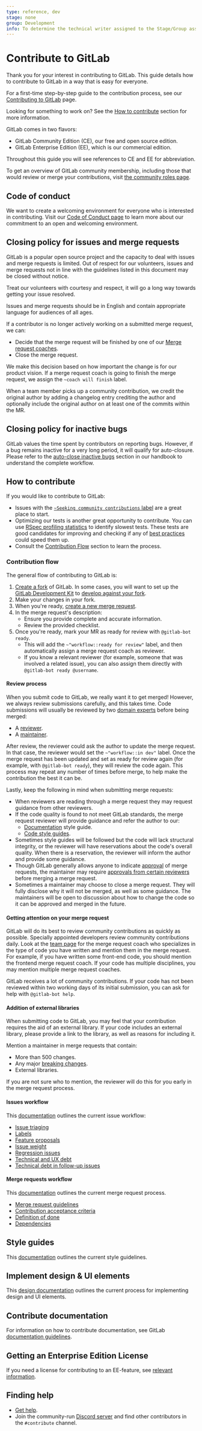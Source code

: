 ```yaml
---
type: reference, dev
stage: none
group: Development
info: To determine the technical writer assigned to the Stage/Group associated with this page, see https://about.gitlab.com/handbook/product/ux/technical-writing/#assignments
---
```


# Contribute to GitLab

Thank you for your interest in contributing to GitLab. This guide details how
to contribute to GitLab in a way that is easy for everyone.

For a first-time step-by-step guide to the contribution process, see our
[Contributing to GitLab](https://about.gitlab.com/community/contribute/) page.

Looking for something to work on? See the
[How to contribute](#how-to-contribute) section for more information.

GitLab comes in two flavors:

- GitLab Community Edition (CE), our free and open source edition.
- GitLab Enterprise Edition (EE), which is our commercial edition.

Throughout this guide you will see references to CE and EE for abbreviation.

To get an overview of GitLab community membership, including those that would review or merge
your contributions, visit [the community roles page](community_roles.md).

## Code of conduct

We want to create a welcoming environment for everyone who is interested in contributing.
Visit our [Code of Conduct page](https://about.gitlab.com/community/contribute/code-of-conduct/) to learn more about our commitment to an open and welcoming environment.

## Closing policy for issues and merge requests

GitLab is a popular open source project and the capacity to deal with issues
and merge requests is limited. Out of respect for our volunteers, issues and
merge requests not in line with the guidelines listed in this document may be
closed without notice.

Treat our volunteers with courtesy and respect, it will go a long way
towards getting your issue resolved.

Issues and merge requests should be in English and contain appropriate language
for audiences of all ages.

If a contributor is no longer actively working on a submitted merge request,
we can:

- Decide that the merge request will be finished by one of our
  [Merge request coaches](https://about.gitlab.com/company/team/).
- Close the merge request.

We make this decision based on how important the change is for our product vision. If a merge
request coach is going to finish the merge request, we assign the
`~coach will finish` label.

When a team member picks up a community contribution,
we credit the original author by adding a changelog entry crediting the author
and optionally include the original author on at least one of the commits
within the MR.

## Closing policy for inactive bugs

GitLab values the time spent by contributors on reporting bugs. However, if a bug remains inactive for a very long period,
it will qualify for auto-closure. Please refer to the [auto-close inactive bugs](https://about.gitlab.com/handbook/engineering/quality/triage-operations/#auto-close-inactive-bugs) section in our handbook to understand the complete workflow.

## How to contribute

If you would like to contribute to GitLab:

- Issues with the
  [`~Seeking community contributions` label](issue_workflow.md#label-for-community-contributors)
  are a great place to start.
- Optimizing our tests is another great opportunity to contribute. You can use
  [RSpec profiling statistics](https://gitlab-org.gitlab.io/rspec_profiling_stats/) to identify
  slowest tests. These tests are good candidates for improving and checking if any of
  [best practices](../testing_guide/best_practices.md)
  could speed them up.
- Consult the [Contribution Flow](#contribution-flow) section to learn the process.

### Contribution flow

The general flow of contributing to GitLab is:

1. [Create a fork](../../user/project/repository/forking_workflow.md#creating-a-fork)
   of GitLab. In some cases, you will want to set up the
   [GitLab Development Kit](https://gitlab.com/gitlab-org/gitlab-development-kit) to
   [develop against your fork](https://gitlab.com/gitlab-org/gitlab-development-kit/-/blob/main/doc/index.md#develop-in-your-own-gitlab-fork).
1. Make your changes in your fork.
1. When you're ready, [create a new merge request](../../user/project/merge_requests/creating_merge_requests.md).
1. In the merge request's description:
   - Ensure you provide complete and accurate information.
   - Review the provided checklist.
1. Once you're ready, mark your MR as ready for review with `@gitlab-bot ready`.
   - This will add the `~"workflow::ready for review"` label, and then automatically assign a merge request coach as reviewer.
   - If you know a relevant reviewer (for example, someone that was involved a related issue), you can also
     assign them directly with `@gitlab-bot ready @username`.

#### Review process

When you submit code to GitLab, we really want it to get merged! However, we always review
submissions carefully, and this takes time. Code submissions will usually be reviewed by two
[domain experts](../code_review.md#domain-experts) before being merged:

- A [reviewer](../code_review.md#the-responsibility-of-the-reviewer).
- A [maintainer](../code_review.md#the-responsibility-of-the-maintainer).

After review, the reviewer could ask the author to update the merge request. In that case, the reviewer would set the `~"workflow::in dev"` label.
Once the merge request has been updated and set as ready for review again (for example, with `@gitlab-bot ready`), they will review the code again.
This process may repeat any number of times before merge, to help make the contribution the best it can be.

Lastly, keep the following in mind when submitting merge requests:

- When reviewers are reading through a merge request they may request guidance from other
  reviewers.
- If the code quality is found to not meet GitLab standards, the merge request reviewer will
  provide guidance and refer the author to our:
  - [Documentation](../documentation/styleguide/index.md) style guide.
  - [Code style guides](style_guides.md).
- Sometimes style guides will be followed but the code will lack structural integrity, or the
  reviewer will have reservations about the code's overall quality. When there is a reservation,
  the reviewer will inform the author and provide some guidance.
- Though GitLab generally allows anyone to indicate
  [approval](../../user/project/merge_requests/approvals/index.md) of merge requests, the
  maintainer may require [approvals from certain reviewers](../code_review.md#approval-guidelines)
  before merging a merge request.
- Sometimes a maintainer may choose to close a merge request. They will fully disclose why it will not
  be merged, as well as some guidance. The maintainers will be open to discussion about how to change
  the code so it can be approved and merged in the future.

#### Getting attention on your merge request

GitLab will do its best to review community contributions as quickly as possible. Specially
appointed developers review community contributions daily. Look at the
[team page](https://about.gitlab.com/company/team/) for the merge request coach who specializes in
the type of code you have written and mention them in the merge request. For example, if you have
written some front-end code, you should mention the frontend merge request coach. If
your code has multiple disciplines, you may mention multiple merge request coaches.

GitLab receives a lot of community contributions. If your code has not been reviewed within two
working days of its initial submission, you can ask for help with `@gitlab-bot help`.

#### Addition of external libraries

When submitting code to GitLab, you may feel that your contribution requires the aid of an external
library. If your code includes an external library, please provide a link to the library, as well as
reasons for including it.

Mention a maintainer in merge requests that contain:

- More than 500 changes.
- Any major [breaking changes](../deprecation_guidelines/index.md).
- External libraries.

If you are not sure who to mention, the reviewer will do this for you early in the merge request process.

#### Issues workflow

This [documentation](issue_workflow.md) outlines the current issue workflow:

- [Issue triaging](issue_workflow.md#issue-triaging)
- [Labels](issue_workflow.md#labels)
- [Feature proposals](issue_workflow.md#feature-proposals)
- [Issue weight](issue_workflow.md#issue-weight)
- [Regression issues](issue_workflow.md#regression-issues)
- [Technical and UX debt](issue_workflow.md#technical-and-ux-debt)
- [Technical debt in follow-up issues](issue_workflow.md#technical-debt-in-follow-up-issues)

#### Merge requests workflow

This [documentation](merge_request_workflow.md) outlines the current merge request process.

- [Merge request guidelines](merge_request_workflow.md#merge-request-guidelines-for-contributors)
- [Contribution acceptance criteria](merge_request_workflow.md#contribution-acceptance-criteria)
- [Definition of done](merge_request_workflow.md#definition-of-done)
- [Dependencies](merge_request_workflow.md#dependencies)

## Style guides

This [documentation](style_guides.md) outlines the current style guidelines.

## Implement design & UI elements

This [design documentation](design.md) outlines the current process for implementing design and UI
elements.

## Contribute documentation

For information on how to contribute documentation, see GitLab
[documentation guidelines](../documentation/index.md).

## Getting an Enterprise Edition License

If you need a license for contributing to an EE-feature, see
[relevant information](https://about.gitlab.com/handbook/marketing/community-relations/code-contributor-program/operations/#contributing-to-the-gitlab-enterprise-edition-ee).

## Finding help

- [Get help](https://about.gitlab.com/get-help/).
- Join the community-run [Discord server](https://discord.com/invite/gitlab) and find other contributors in the `#contribute` channel.
